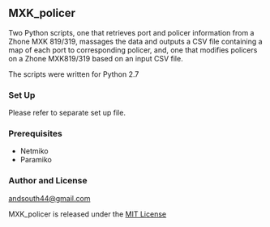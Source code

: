 ## MXK_policer

Two Python scripts, one that retrieves port and policer information from a Zhone
MXK 819/319, massages the data and outputs a CSV file containing a map
of each port to corresponding policer, and, one that modifies policers on a Zhone
MXK819/319 based on an input CSV file.

The scripts were written for Python 2.7

### Set Up

Please refer to separate set up file.

### Prerequisites
* Netmiko
* Paramiko

### Author and License

andsouth44@gmail.com

MXK_policer is released under the [MIT License](License.txt)
